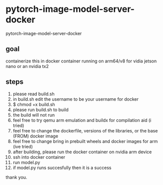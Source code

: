 # pytorch-image-model-server-docker
pytorch-image-model-server-docker

## goal 
containerize this in docker container running on arm64/v8
for vidia jetson nano or an nvidia tx2

## steps
1. please read build.sh
1. in build.sh edit the username to be your username for docker
1. $ chmod +x build.sh
1. please run build.sh to build
1. the build will not run
1. feel free to try qemu arm emulation and buildx for compilation aid (i tried)
1. feel free to change the dockerfile, versions of the libraries, or the base (FROM) docker image
1. feel free to change bring in prebuilt wheels and docker images for arm (ive tried)
1. after building, please run the docker container on nvidia arm device
1. ssh into docker container
1. run model.py
1. if model.py runs succesfully then it is a success

thank you.


